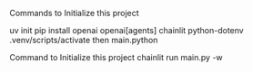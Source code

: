 Commands to Initialize this project

uv init
pip install openai openai[agents] chainlit python-dotenv
.venv/scripts/activate
then main.python


Command to Initialize this project
chainlit run main.py -w
